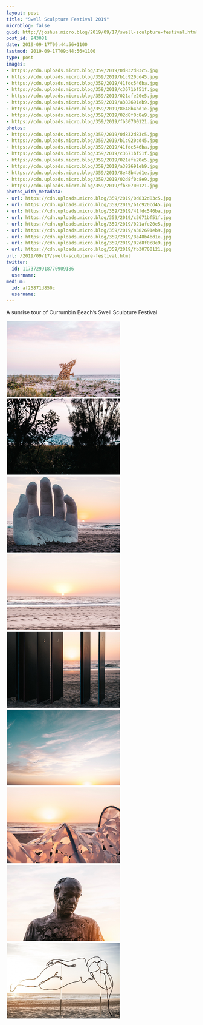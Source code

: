 ```yaml
---
layout: post
title: "Swell Sculpture Festival 2019"
microblog: false
guid: http://joshua.micro.blog/2019/09/17/swell-sculpture-festival.html
post_id: 943081
date: 2019-09-17T09:44:56+1100
lastmod: 2019-09-17T09:44:56+1100
type: post
images:
- https://cdn.uploads.micro.blog/359/2019/0d832d83c5.jpg
- https://cdn.uploads.micro.blog/359/2019/b1c920cd45.jpg
- https://cdn.uploads.micro.blog/359/2019/41fdc546ba.jpg
- https://cdn.uploads.micro.blog/359/2019/c3671bf51f.jpg
- https://cdn.uploads.micro.blog/359/2019/021afe20e5.jpg
- https://cdn.uploads.micro.blog/359/2019/a382691eb9.jpg
- https://cdn.uploads.micro.blog/359/2019/8e48b4bd1e.jpg
- https://cdn.uploads.micro.blog/359/2019/02d8f0c8e9.jpg
- https://cdn.uploads.micro.blog/359/2019/fb30700121.jpg
photos:
- https://cdn.uploads.micro.blog/359/2019/0d832d83c5.jpg
- https://cdn.uploads.micro.blog/359/2019/b1c920cd45.jpg
- https://cdn.uploads.micro.blog/359/2019/41fdc546ba.jpg
- https://cdn.uploads.micro.blog/359/2019/c3671bf51f.jpg
- https://cdn.uploads.micro.blog/359/2019/021afe20e5.jpg
- https://cdn.uploads.micro.blog/359/2019/a382691eb9.jpg
- https://cdn.uploads.micro.blog/359/2019/8e48b4bd1e.jpg
- https://cdn.uploads.micro.blog/359/2019/02d8f0c8e9.jpg
- https://cdn.uploads.micro.blog/359/2019/fb30700121.jpg
photos_with_metadata:
- url: https://cdn.uploads.micro.blog/359/2019/0d832d83c5.jpg
- url: https://cdn.uploads.micro.blog/359/2019/b1c920cd45.jpg
- url: https://cdn.uploads.micro.blog/359/2019/41fdc546ba.jpg
- url: https://cdn.uploads.micro.blog/359/2019/c3671bf51f.jpg
- url: https://cdn.uploads.micro.blog/359/2019/021afe20e5.jpg
- url: https://cdn.uploads.micro.blog/359/2019/a382691eb9.jpg
- url: https://cdn.uploads.micro.blog/359/2019/8e48b4bd1e.jpg
- url: https://cdn.uploads.micro.blog/359/2019/02d8f0c8e9.jpg
- url: https://cdn.uploads.micro.blog/359/2019/fb30700121.jpg
url: /2019/09/17/swell-sculpture-festival.html
twitter:
  id: 1173729918770909186
  username: 
medium:
  id: af25871d850c
  username: 
---
```

A sunrise tour of Currumbin Beach’s Swell Sculpture Festival

<a href="https://joshwithers.blog/uploads/2019/0d832d83c5.jpg"><img src="uploads/2019/0d832d83c5.jpg" width="600" height="400" alt="" style="display: inline-block; max-height: 200px; width: auto; padding: 1px;" class="sunlit_image" /></a><a href="https://joshwithers.blog/uploads/2019/b1c920cd45.jpg"><img src="uploads/2019/b1c920cd45.jpg" width="600" height="400" alt="" style="display: inline-block; max-height: 200px; width: auto; padding: 1px;" class="sunlit_image" /></a><a href="https://joshwithers.blog/uploads/2019/41fdc546ba.jpg"><img src="uploads/2019/41fdc546ba.jpg" width="600" height="400" alt="" style="display: inline-block; max-height: 200px; width: auto; padding: 1px;" class="sunlit_image" /></a><a href="https://joshwithers.blog/uploads/2019/c3671bf51f.jpg"><img src="uploads/2019/c3671bf51f.jpg" width="600" height="399" alt="" style="display: inline-block; max-height: 200px; width: auto; padding: 1px;" class="sunlit_image" /></a><a href="https://joshwithers.blog/uploads/2019/021afe20e5.jpg"><img src="uploads/2019/021afe20e5.jpg" width="600" height="399" alt="" style="display: inline-block; max-height: 200px; width: auto; padding: 1px;" class="sunlit_image" /></a><a href="https://joshwithers.blog/uploads/2019/a382691eb9.jpg"><img src="uploads/2019/a382691eb9.jpg" width="600" height="399" alt="" style="display: inline-block; max-height: 200px; width: auto; padding: 1px;" class="sunlit_image" /></a><a href="https://joshwithers.blog/uploads/2019/8e48b4bd1e.jpg"><img src="uploads/2019/8e48b4bd1e.jpg" width="600" height="400" alt="" style="display: inline-block; max-height: 200px; width: auto; padding: 1px;" class="sunlit_image" /></a><a href="https://joshwithers.blog/uploads/2019/02d8f0c8e9.jpg"><img src="uploads/2019/02d8f0c8e9.jpg" width="600" height="400" alt="" style="display: inline-block; max-height: 200px; width: auto; padding: 1px;" class="sunlit_image" /></a><a href="https://joshwithers.blog/uploads/2019/fb30700121.jpg"><img src="uploads/2019/fb30700121.jpg" width="600" height="400" alt="" style="display: inline-block; max-height: 200px; width: auto; padding: 1px;" class="sunlit_image" /></a>

